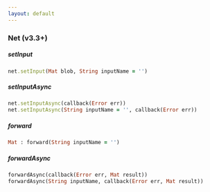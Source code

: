 ```yaml
---
layout: default
---
```


###  Net (v3.3+)

<a name="setInput"></a>

#####  setInput
``` ruby
net.setInput(Mat blob, String inputName = '')
```

<a name="setInputAsync"></a>

#####  setInputAsync
``` ruby
net.setInputAsync(callback(Error err))
net.setInputAsync(String inputName = '', callback(Error err))
```

<a name="forward"></a>

#####  forward
``` ruby
Mat : forward(String inputName = '')
```

<a name="forwardAsync"></a>

#####  forwardAsync
``` ruby
forwardAsync(callback(Error err, Mat result))
forwardAsync(String inputName, callback(Error err, Mat result))
```